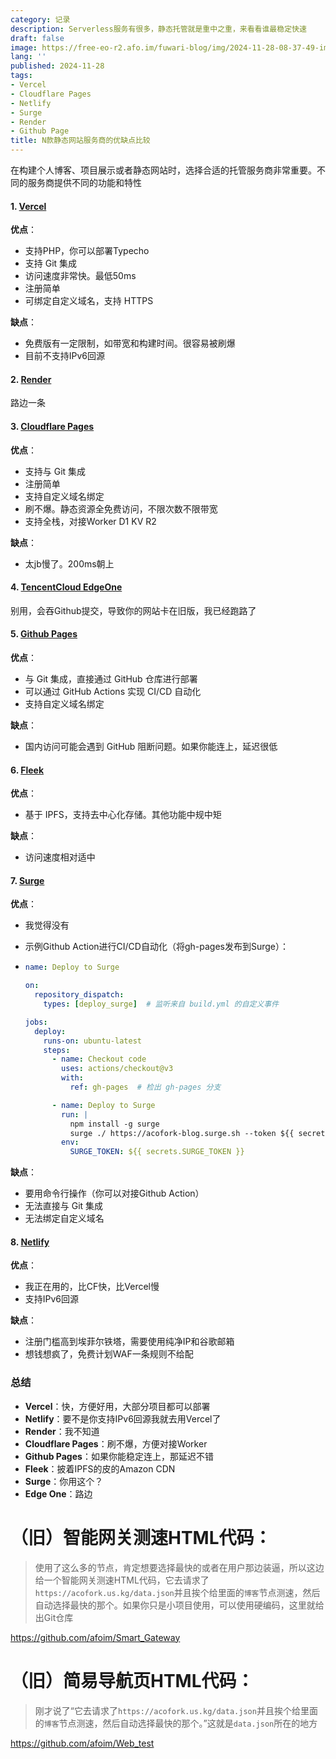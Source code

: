 ```yaml
---
category: 记录
description: Serverless服务有很多，静态托管就是重中之重，来看看谁最稳定快速
draft: false
image: https://free-eo-r2.afo.im/fuwari-blog/img/2024-11-28-08-37-49-image.png
lang: ''
published: 2024-11-28
tags:
- Vercel
- Cloudflare Pages
- Netlify
- Surge
- Render
- Github Page
title: N款静态网站服务商的优缺点比较
---
```

在构建个人博客、项目展示或者静态网站时，选择合适的托管服务商非常重要。不同的服务商提供不同的功能和特性
#### 1. [Vercel](https://vercel.app/)

**优点**：
- 支持PHP，你可以部署Typecho
- 支持 Git 集成
- 访问速度非常快。最低50ms
- 注册简单
- 可绑定自定义域名，支持 HTTPS

**缺点**：

- 免费版有一定限制，如带宽和构建时间。很容易被刷爆
- 目前不支持IPv6回源

#### 2. [Render](https://render.com/)

路边一条

#### 3. [Cloudflare Pages](https://dash.cloudflare.com/)

**优点**：

- 支持与 Git 集成
- 注册简单
- 支持自定义域名绑定
- 刷不爆。静态资源全免费访问，不限次数不限带宽
- 支持全栈，对接Worker D1 KV R2

**缺点**：

- 太jb慢了。200ms朝上


#### 4. [TencentCloud EdgeOne](https://edgeone.ai/)

 别用，会吞Github提交，导致你的网站卡在旧版，我已经跑路了

#### 5. [Github Pages](https://github.com/)

**优点**：
- 与 Git 集成，直接通过 GitHub 仓库进行部署
- 可以通过 GitHub Actions 实现 CI/CD 自动化
- 支持自定义域名绑定

**缺点**：

- 国内访问可能会遇到 GitHub 阻断问题。如果你能连上，延迟很低

#### 6. [Fleek](https://fleek.xyz/)

**优点**：

- 基于 IPFS，支持去中心化存储。其他功能中规中矩

**缺点**：

- 访问速度相对适中

#### 7. [Surge](https://surge.sh/)

**优点**：

- 我觉得没有
- 示例Github Action进行CI/CD自动化（将gh-pages发布到Surge）：

- ```yaml
  name: Deploy to Surge
  
  on:
    repository_dispatch:
      types: [deploy_surge]  # 监听来自 build.yml 的自定义事件
  
  jobs:
    deploy:
      runs-on: ubuntu-latest
      steps:
        - name: Checkout code
          uses: actions/checkout@v3
          with:
            ref: gh-pages  # 检出 gh-pages 分支
  
        - name: Deploy to Surge
          run: |
            npm install -g surge
            surge ./ https://acofork-blog.surge.sh --token ${{ secrets.SURGE_TOKEN }}
          env:
            SURGE_TOKEN: ${{ secrets.SURGE_TOKEN }}
  ```

**缺点**：
- 要用命令行操作（你可以对接Github Action）
- 无法直接与 Git 集成
- 无法绑定自定义域名

#### 8. [Netlify](https://netlify.com/)

**优点**：
- 我正在用的，比CF快，比Vercel慢
- 支持IPv6回源

**缺点**：
- 注册门槛高到埃菲尔铁塔，需要使用纯净IP和谷歌邮箱
- 想钱想疯了，免费计划WAF一条规则不给配

### 总结

- **Vercel**：快，方便好用，大部分项目都可以部署
- **Netlify**：要不是你支持IPv6回源我就去用Vercel了
- **Render**：我不知道
- **Cloudflare Pages**：刷不爆，方便对接Worker
- **Github Pages**：如果你能稳定连上，那延迟不错
- **Fleek**：披着IPFS的皮的Amazon CDN
- **Surge**：你用这个？
- **Edge One**：路边



# （旧）智能网关测速HTML代码：

> 使用了这么多的节点，肯定想要选择最快的或者在用户那边装逼，所以这边给一个智能网关测速HTML代码，它去请求了`https://acofork.us.kg/data.json`并且挨个给里面的`博客`节点测速，然后自动选择最快的那个。如果你只是小项目使用，可以使用硬编码，这里就给出Git仓库

https://github.com/afoim/Smart_Gateway

# （旧）简易导航页HTML代码：

> 刚才说了“它去请求了`https://acofork.us.kg/data.json`并且挨个给里面的`博客`节点测速，然后自动选择最快的那个。”这就是`data.json`所在的地方

https://github.com/afoim/Web_test
